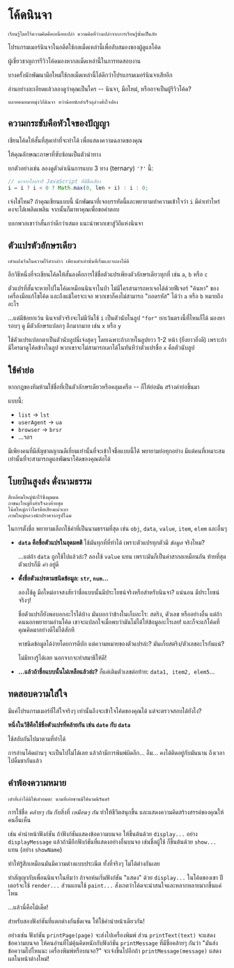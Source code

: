 # โค้ดนินจา

```quote author="ขงจื๊อ (วจนะ)"
เรียนรู้โดยไร้ความคิดคือเหนื่อยเปล่า ความคิดที่ว่างเปล่าจากการเรียนรู้นั้นเป็นภัย
```

โปรแกรมเมอร์นินจาในอดีตใช้กลเม็ดเหล่านี้เพื่อลับสมองของผู้ดูแลโค้ด

ผู้เชี่ยวชาญการรีวิวโค้ดมองหากลเม็ดเหล่านี้ในการทดสอบงาน

บางครั้งนักพัฒนามือใหม่ใช้กลเม็ดเหล่านี้ได้ดีกว่าโปรแกรมเมอร์นินจาเสียอีก

อ่านอย่างละเอียดแล้วลองดูว่าคุณเป็นใคร -- นินจา, มือใหม่, หรืออาจเป็นผู้รีวิวโค้ด?

```warn header="พบการเสียดสี"
หลายคนหมายมุ่งวิถีนินจา ทว่าน้อยนักสำเร็จลุล่วงดั่งใจปอง
```

## ความกระชับคือหัวใจของปัญญา

เขียนโค้ดให้สั้นที่สุดเท่าที่จะทำได้ เพื่อแสดงความฉลาดของคุณ

ให้คุณลักษณะภาษาที่ซับซ้อนเป็นตัวนำทาง

ยกตัวอย่างเช่น ลองดูตัวดำเนินการแบบ 3 ทาง (ternary) `'?'` นี้:

```js
// มาจากไลบรารี JavaScript ที่มีชื่อเสียง
i = i ? i < 0 ? Math.max(0, len + i) : i : 0;
```

เจ๋งใช่ไหม? ถ้าคุณเขียนแบบนี้ นักพัฒนาที่เจอบรรทัดนี้และพยายามทำความเข้าใจว่า `i` มีค่าเท่าไหร่ คงจะได้เพลิดเพลิน จากนั้นก็มาหาคุณเพื่อขอคำตอบ

บอกพวกเขาว่าสั้นกว่าดีกว่าเสมอ แนะนำพวกเขาสู่วิถีแห่งนินจา

## ตัวแปรตัวอักษรเดียว

```quote author="เล่าจื๊อ (เต๋าเต๋อจิง)"
เต๋าแฝงเร้นในความไร้คำกล่าว เพียงเต๋าเท่านั้นที่เริ่มและจบลงได้ดี
```

อีกวิธีหนึ่งที่จะเขียนโค้ดให้สั้นลงคือการใช้ชื่อตัวแปรเพียงตัวอักษรเดียวทุกที่ เช่น `a`, `b` หรือ `c`

ตัวแปรที่สั้นจะหายไปในโค้ดเหมือนนินจาในป่า ไม่มีใครสามารถหาเจอได้ด้วยฟีเจอร์ "ค้นหา" ของเครื่องมือแก้ไขโค้ด และถึงแม้ใครจะเจอ พวกเขาก็คงไม่สามารถ "ถอดรหัส" ได้ว่า `a` หรือ `b` หมายถึงอะไร

...แต่มีข้อยกเว้น นินจาตัวจริงจะไม่มีวันใช้ `i` เป็นตัวนับในลูป `"for"` ยกเว้นตรงนี้ที่ไหนก็ได้ มองหารอบๆ ดู มีตัวอักษรแปลกๆ อีกมากมาย เช่น `x` หรือ `y`

ใช้ตัวแปรแปลกตาเป็นตัวนับลูปนี่เจ๋งสุดๆ โดยเฉพาะถ้าภายในลูปยาว 1-2 หน้า (ยิ่งยาวยิ่งดี) เพราะถ้ามีใครมาดูโค้ดข้างในลูป พวกเขาจะไม่สามารถเดาได้ในทันทีว่าตัวแปรชื่อ `x` คือตัวนับลูป


## ใช้คำย่อ

หากกฎของทีมห้ามใช้ชื่อที่เป็นตัวอักษรเดียวหรือคลุมเครือ -- ก็ให้ย่อมัน สร้างคำย่อขึ้นมา

แบบนี้:

- `list` -> `lst`
- `userAgent` -> `ua`
- `browser` -> `brsr` 
- ...ฯลฯ

มีเพียงคนที่มีสัญชาตญาณดีเยี่ยมเท่านั้นที่จะเข้าใจชื่อแบบนี้ได้ พยายามย่อทุกอย่าง มีแต่คนที่เหมาะสมเท่านั้นที่จะสามารถดูแลพัฒนาโค้ดของคุณต่อได้

## โบยบินสูงส่ง ดั่งนามธรรม

```quote author="เล่าจื๊อ (เต๋าเต๋อจิง)"
สี่เหลี่ยมใหญ่นักไร้ซึ่งมุมมน
ภาชนะใหญ่ยิ่งสำเร็จลงท้ายสุด
โน้ตใหญ่กว่าใครคือเสียงแผ่วเบา 
ภาพใหญ่หลวงนักปราศจากรูปโฉม
```

ในการตั้งชื่อ พยายามเลือกใช้คำที่เป็นนามธรรมที่สุด เช่น `obj`, `data`, `value`, `item`, `elem` และอื่นๆ

- **`data` คือชื่อตัวแปรในอุดมคติ** ใช้มันทุกที่ที่ทำได้ เพราะตัวแปรทุกตัวมี *ข้อมูล* จริงไหม?

    ...แต่ถ้า `data` ถูกใช้ไปแล้วล่ะ? ลองใช้ `value` แทน เพราะมันก็เป็นคำสากลเหมือนกัน ท้ายที่สุดตัวแปรก็มี *ค่า* อยู่ดี

- **ตั้งชื่อตัวแปรตามชนิดข้อมูล: `str`, `num`...**

    ลองใช้ดู มือใหม่อาจสงสัยว่าชื่อแบบนั้นมีประโยชน์จริงหรือสำหรับนินจา? แน่นอน มีประโยชน์จริงๆ!

    ชื่อตัวแปรก็ยังพอบอกอะไรได้บ้าง มันบอกว่าข้างในเก็บอะไร: สตริง, ตัวเลข หรืออย่างอื่น แต่ถ้าคนนอกพยายามอ่านโค้ด เขาจะแปลกใจเมื่อพบว่ามันไม่ได้ให้ข้อมูลอะไรเลย! และก็จะแก้โค้ดที่คุณคิดมาอย่างดีไม่ได้สักที

    หาชนิดข้อมูลได้ง่ายโดยการดีบัก แต่ความหมายของตัวแปรล่ะ? มันเก็บสตริง/ตัวเลขอะไรกันแน่?

    ไม่มีทางรู้ได้เลย นอกจากจะทำสมาธิให้ดี!

- **...แล้วถ้าชื่อแบบนั้นไม่เหลือแล้วล่ะ?** ก็แค่เติมตัวเลขต่อท้าย: `data1, item2, elem5`...

## ทดสอบความใส่ใจ

มีแค่โปรแกรมเมอร์ที่ใส่ใจจริงๆ เท่านั้นถึงจะเข้าใจโค้ดของคุณได้ แต่จะตรวจสอบได้ยังไง?

**หนึ่งในวิธีคือใช้ชื่อตัวแปรที่คล้ายกัน เช่น `date` กับ `data`**

ใช้สลับกันไปมาตามที่ทำได้ 

การอ่านโค้ดผ่านๆ จะเป็นไปไม่ได้เลย แล้วถ้ามีการพิมพ์ผิดอีก... อืม... คงได้ติดอยู่กับมันนาน ถึงเวลาไปดื่มชากันแล้ว

## คำพ้องความหมาย

```quote author="เล่าจื๊อ (เต๋าเต๋อจิง)"  
เต๋าที่เล่าได้มิใช่เต๋าอมตะ นามที่เอ่ยขานมิใช่นามนิรันดร์
```

การใช้ชื่อ *คล้ายๆ กัน* กับสิ่งที่ *เหมือนๆ กัน* ทำให้ชีวิตสนุกขึ้น และแสดงความคิดสร้างสรรค์ของคุณให้คนอื่นเห็น

เช่น คำนำหน้าฟังก์ชัน ถ้าฟังก์ชันแสดงข้อความบนจอ ให้ขึ้นต้นด้วย `display...` อย่าง `displayMessage` แล้วถ้ามีอีกฟังก์ชันที่แสดงอย่างอื่นบนจอ เช่นชื่อผู้ใช้ ก็ขึ้นต้นด้วย `show...` แทน (อย่าง `showName`)

ทำให้รู้สึกเหมือนมันมีความต่างแบบประณีต ทั้งที่จริงๆ ไม่ได้ต่างกันเลย

ทำสัญญากับเพื่อนนินจาในทีมว่า ถ้าจอห์นเริ่มฟังก์ชัน "แสดง" ด้วย `display...` ในโค้ดของเขา ปีเตอร์จะใช้ `render...` ส่วนแอนใช้ `paint...` สังเกตว่าโค้ดจะน่าสนใจและหลากหลายมากขึ้นแค่ไหน

...แล้วนี่คือไม้เด็ด!

สำหรับสองฟังก์ชันที่แตกต่างกันชัดเจน ให้ใช้คำนำหน้าเดียวกัน!

อย่างเช่น ฟังก์ชัน `printPage(page)` จะส่งไปเครื่องพิมพ์ ส่วน `printText(text)` จะแสดงข้อความบนจอ ให้คนอ่านที่ไม่คุ้นคิดหนักกับฟังก์ชัน `printMessage` ที่มีชื่อคล้ายๆ กันว่า "มันส่งข้อความไปไหนนะ เครื่องพิมพ์หรือบนจอ?" จะเจ๋งขึ้นไปอีกถ้า `printMessage(message)` แสดงผลในหน้าต่างใหม่!
